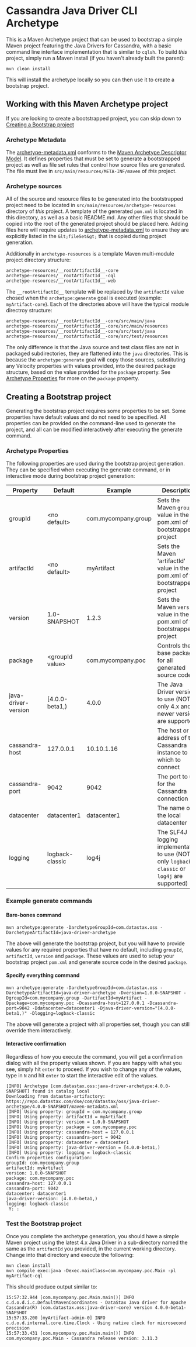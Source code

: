 
# Cassandra Java Driver CLI Archetype

This is a Maven Archetype project that can be used to bootstrap a simple Maven project featuring the
Java Drivers for Cassandra, with a basic command line interface implementation that is similar to
`cqlsh`. To build _this_ project, simply run a Maven install (if you haven't already built the
parent):

```
mvn clean install
```

This will install the archetype locally so you can then use it to create a bootstrap project.

## Working with this Maven Archetype project
If you are looking to create a bootstrapped project, you can skip down to
[Creating a Bootstrap project](#creating-a-bootstrap-project)

### Archetype Metadata
The [archetype-metadata.xml][1] conforms to the [Maven Archetype Descriptor Model][2]. It defines
properties that must be set to generate a bootstrapped project as well as file set rules that control
how source files are generated. The file must live in `src/main/resources/META-INF/maven` of _this_
project.

### Archetype sources
All of the source and resource files to be generated into the bootstrapped project need to be
located in `src/main/resources/archetype-resources` directory of _this_ project. A template of the
generated `pom.xml` is located in this directory, as well as a basic README.md. Any other files that
should be copied into the root of the generated project should be placed here. Adding files here
will require updates to [archetype-metadata.xml][1] to ensure they are explicitly listed in the
`&lt;fileSet&gt;` that is copied during project generation.

Additionally in `archetype-resources` is a template Maven multi-module project directory structure:

```
archetype-resources/__rootArtifactId__-core
archetype-resources/__rootArtifactId__-cql
archetype-resources/__rootArtifactId__-web
```

The `__rootArtifactId__` template will be replaced by the `artifactId` value chosed when the
`archetype:generate` goal is executed (example: `myArtifact-core`). Each of the directories above
will have the typical module directroy structure:

```
archetype-resources/__rootArtifactId__-core/src/main/java
archetype-resources/__rootArtifactId__-core/src/main/resources
archetype-resources/__rootArtifactId__-core/src/test/java
archetype-resources/__rootArtifactId__-core/src/test/resources
```

The only difference is that the Java source and test class files are not in packaged subdirectories,
they are flattened into the `java` directories. This is because the `archetype:generate` goal will
copy those sources, substituting any Velocity properties with values provided, into the desired
package structure, based on the value provided for the `package` property. See
[Archetype Properties](#archetype-properties) for more on the `package` property.

## Creating a Bootstrap project

Generating the bootstrap project requires some properties to be set. Some properties have default
values and do not need to be specified. All properties can be provided on the command-line used to
generate the project, and all can be modified interactively after executing the generate command.

### Archetype Properties
The following properties are used during the bootstrap project generation. They can be specified
when executing the generate command, or in interactive mode during bootstrap project generation:

| Property            | Default               | Example             | Description |
| ------------------- | --------------------- | ------------------- | ------------|
| groupId             | &lt;no default&gt;    | com.mycompany.group | Sets the Maven `groupId` value in the pom.xml of the bootstrapped project |
| artifactId          | &lt;no default&gt;    | myArtifact          | Sets the Maven 'artifactId' value in the pom.xml of the bootstrapped project |
| version             | 1.0-SNAPSHOT          | 1.2.3               | Sets the Maven `version` value in the pom.xml of the bootstrapped project |
| package             | &lt;groupId value&gt; | com.mycompany.poc   | Controls the base package for all generated source code |
| java-driver-version | [4.0.0-beta1,)        | 4.0.0               | The Java Driver version to use (NOTE: only 4.x and newer versions are supported) |
| cassandra-host      | 127.0.0.1             | 10.10.1.16          | The host or IP address of the Cassandra instance to which to connect |
| cassandra-port      | 9042                  | 9042                | The port to use for the Cassandra connection |
| datacenter          | datacenter1           | datacenter1         | The name of the local datacenter |
| logging             | logback-classic       | log4j               | The SLF4J logging implementation to use (NOTE: only `logback-classic` or `log4j` are supported)

### Example generate commands

#### Bare-bones command
```
mvn archetype:generate -DarchetypeGroupId=com.datastax.oss -DarchetypeArtifactId=java-driver-archetype
```
The above will generate the bootstrap project, but you will have to provide values for any required
properties that have no default, including `groupId`, `artifactId`, `version` and `package`. These
values are used to setup your bootstrap project `pom.xml` and generate source code in the desired
`package`.

#### Specify everything command
```
mvn archetype:generate -DarchetypeGroupId=com.datastax.oss -DarchetypeArtifactId=java-driver-archetype -Dversion=1.0.0-SNAPSHOT -DgroupId=com.mycompany.group -DartifactId=myArtifact -Dpackage=com.mycompany.poc -Dcassandra-host=127.0.0.1 -Dcassandra-port=9042 -Ddatacenter=datacenter1 -Djava-driver-version="[4.0.0-beta1,)" -Dlogging=logback-classic
```
The above will generate a project with all properties set, though you can still override them
interactively.

#### Interactive confirmation
Regardless of how you execute the command, you will get a confirmation dialog with all the property
values shown. If you are happy with what you see, simply hit `enter` to proceed. If you wish to
change any of the values, type in `N` and hit `enter` to start the interactive edit of the values.

```
[INFO] Archetype [com.datastax.oss:java-driver-archetype:4.0.0-SNAPSHOT] found in catalog local
Downloading from datastax-artifactory: https://repo.datastax.com/dse/com/datastax/oss/java-driver-archetype/4.0.0-SNAPSHOT/maven-metadata.xml
[INFO] Using property: groupId = com.mycompany.group
[INFO] Using property: artifactId = myArtifact
[INFO] Using property: version = 1.0.0-SNAPSHOT
[INFO] Using property: package = com.mycompany.poc
[INFO] Using property: cassandra-host = 127.0.0.1
[INFO] Using property: cassandra-port = 9042
[INFO] Using property: datacenter = datacenter1
[INFO] Using property: java-driver-version = [4.0.0-beta1,)
[INFO] Using property: logging = logback-classic
Confirm properties configuration:
groupId: com.mycompany.group
artifactId: myArtifact
version: 1.0.0-SNAPSHOT
package: com.mycompany.poc
cassandra-host: 127.0.0.1
cassandra-port: 9042
datacenter: datacenter1
java-driver-version: [4.0.0-beta1,)
logging: logback-classic
 Y: :
```

### Test the Bootstrap project

Once you complete the archetype generation, you should have a simple Maven project using the latest
4.x Java Driver in a sub-directory named the same as the `artifactId` you provided, in the current
working directory. Change into that directory and execute the following:

```
mvn clean install
mvn compile exec:java -Dexec.mainClass=com.mycompany.poc.Main -pl myArtifact-cql
```

This should produce output similar to:

```
15:57:32.944 [com.mycompany.poc.Main.main()] INFO  c.d.o.d.i.c.DefaultMavenCoordinates - DataStax Java driver for Apache Cassandra(R) (com.datastax.oss:java-driver-core) version 4.0.0-beta1-SNAPSHOT
15:57:33.200 [myArtifact-admin-0] INFO  c.d.o.d.internal.core.time.Clock - Using native clock for microsecond precision
15:57:33.431 [com.mycompany.poc.Main.main()] INFO  com.mycompany.poc.Main - Cassandra release version: 3.11.3
```

[1]: ../blob/master/src/main/resources/META-INF/maven/archetype-metadata.xml
[2]: http://maven.apache.org/archetype/archetype-models/archetype-descriptor/archetype-descriptor.html